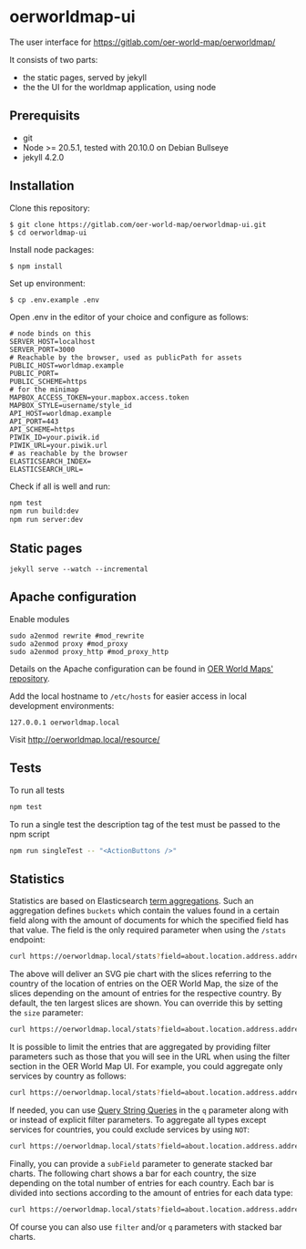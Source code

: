 # oerworldmap-ui
The user interface for https://gitlab.com/oer-world-map/oerworldmap/

It consists of two parts:

- the static pages, served by jekyll
- the the UI for the worldmap application, using node

## Prerequisits

- git
- Node >= 20.5.1, tested with 20.10.0 on Debian Bullseye
- jekyll 4.2.0

## Installation

Clone this repository:
```
$ git clone https://gitlab.com/oer-world-map/oerworldmap-ui.git
$ cd oerworldmap-ui
```

Install node packages:
```
$ npm install
```

Set up environment:
```
$ cp .env.example .env
```
Open .env in the editor of your choice and configure as follows:
```
# node binds on this
SERVER_HOST=localhost
SERVER_PORT=3000
# Reachable by the browser, used as publicPath for assets
PUBLIC_HOST=worldmap.example
PUBLIC_PORT=
PUBLIC_SCHEME=https
# for the minimap
MAPBOX_ACCESS_TOKEN=your.mapbox.access.token
MAPBOX_STYLE=username/style_id
API_HOST=worldmap.example
API_PORT=443
API_SCHEME=https
PIWIK_ID=your.piwik.id
PIWIK_URL=your.piwik.url
# as reachable by the browser
ELASTICSEARCH_INDEX=
ELASTICSEARCH_URL=
```

Check if all is well and run:
```bash
npm test
npm run build:dev
npm run server:dev
```

## Static pages


```
jekyll serve --watch --incremental
```

## Apache configuration

Enable modules
```
sudo a2enmod rewrite #mod_rewrite
sudo a2enmod proxy #mod_proxy
sudo a2enmod proxy_http #mod_proxy_http
```

Details on the Apache configuration can be found in [OER World Maps' repository](https://gitlab.com/oer-world-map/oerworldmap/).

Add the local hostname to `/etc/hosts` for easier access in local development environments:

```
127.0.0.1 oerworldmap.local
```

Visit http://oerworldmap.local/resource/


## Tests

To run all tests

```bash
npm test
```

To run a single test the description tag of the test must be passed to the npm script

```bash
npm run singleTest -- "<ActionButtons />"
```

## Statistics

Statistics are based on Elasticsearch [term aggregations](https://www.elastic.co/guide/en/elasticsearch/reference/6.2/search-aggregations-bucket-terms-aggregation.html). Such an aggregation defines `buckets` which contain the values found in a certain field along with the amount of documents for which the specified field has that value. The field is the only required parameter when using the `/stats` endpoint:

```bash
curl https://oerworldmap.local/stats?field=about.location.address.addressCountry
```

The above will deliver an SVG pie chart with the slices referring to the country of the location of entries on the OER World Map, the size of the slices depending on the amount of entries for the respective country. By default, the ten largest slices are shown. You can override this by setting the `size` parameter:

```bash
curl https://oerworldmap.local/stats?field=about.location.address.addressCountry&size=200
```

It is possible to limit the entries that are aggregated by providing filter parameters such as those that you will see in the URL when using the filter section in the OER World Map UI. For example, you could aggregate only services by country as follows:

```bash
curl https://oerworldmap.local/stats?field=about.location.address.addressCountry&filter.about.@type=%22Service%22
```

If needed, you can use [Query String Queries](https://www.elastic.co/guide/en/elasticsearch/reference/6.2/query-dsl-query-string-query.html) in the `q` parameter along with or instead of explicit filter parameters. To aggregate all types except services for countries, you could exclude services by using `NOT`:

```bash
curl https://oerworldmap.local/stats?field=about.location.address.addressCountry&q=NOT%20about.@type:Service
```

Finally, you can provide a `subField` parameter to generate stacked bar charts. The following chart shows a bar for each country, the size depending on the total number of entries for each country. Each bar is divided into sections according to the amount of entries for each data type:

```bash
curl https://oerworldmap.local/stats?field=about.location.address.addressCountry&subField=about.@type
```

Of course you can also use `filter` and/or `q` parameters with stacked bar charts.
